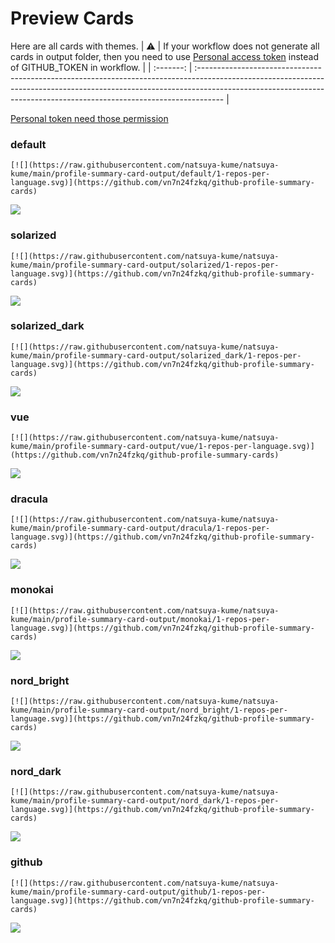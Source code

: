 
# Preview Cards

Here are all cards with themes.
| :warning: | If your workflow does not generate all cards in output folder, then you need to use [Personal access token](https://docs.github.com/en/actions/configuring-and-managing-workflows/creating-and-storing-encrypted-secrets) instead of GITHUB_TOKEN in workflow. |
| :-------: | :------------------------------------------------------------------------------------------------------------------------------------------------------------------------------------------------------------------------------------------------ |

[Personal token need those permission](https://github.com/vn7n24fzkq/github-profile-summary-cards/wiki/Personal-access-token-permissions)


### default


```
[![](https://raw.githubusercontent.com/natsuya-kume/natsuya-kume/main/profile-summary-card-output/default/1-repos-per-language.svg)](https://github.com/vn7n24fzkq/github-profile-summary-cards)
```
![](https://raw.githubusercontent.com/natsuya-kume/natsuya-kume/main/profile-summary-card-output/default/1-repos-per-language.svg)


### solarized


```
[![](https://raw.githubusercontent.com/natsuya-kume/natsuya-kume/main/profile-summary-card-output/solarized/1-repos-per-language.svg)](https://github.com/vn7n24fzkq/github-profile-summary-cards)
```
![](https://raw.githubusercontent.com/natsuya-kume/natsuya-kume/main/profile-summary-card-output/solarized/1-repos-per-language.svg)


### solarized_dark


```
[![](https://raw.githubusercontent.com/natsuya-kume/natsuya-kume/main/profile-summary-card-output/solarized_dark/1-repos-per-language.svg)](https://github.com/vn7n24fzkq/github-profile-summary-cards)
```
![](https://raw.githubusercontent.com/natsuya-kume/natsuya-kume/main/profile-summary-card-output/solarized_dark/1-repos-per-language.svg)


### vue


```
[![](https://raw.githubusercontent.com/natsuya-kume/natsuya-kume/main/profile-summary-card-output/vue/1-repos-per-language.svg)](https://github.com/vn7n24fzkq/github-profile-summary-cards)
```
![](https://raw.githubusercontent.com/natsuya-kume/natsuya-kume/main/profile-summary-card-output/vue/1-repos-per-language.svg)


### dracula


```
[![](https://raw.githubusercontent.com/natsuya-kume/natsuya-kume/main/profile-summary-card-output/dracula/1-repos-per-language.svg)](https://github.com/vn7n24fzkq/github-profile-summary-cards)
```
![](https://raw.githubusercontent.com/natsuya-kume/natsuya-kume/main/profile-summary-card-output/dracula/1-repos-per-language.svg)


### monokai


```
[![](https://raw.githubusercontent.com/natsuya-kume/natsuya-kume/main/profile-summary-card-output/monokai/1-repos-per-language.svg)](https://github.com/vn7n24fzkq/github-profile-summary-cards)
```
![](https://raw.githubusercontent.com/natsuya-kume/natsuya-kume/main/profile-summary-card-output/monokai/1-repos-per-language.svg)


### nord_bright


```
[![](https://raw.githubusercontent.com/natsuya-kume/natsuya-kume/main/profile-summary-card-output/nord_bright/1-repos-per-language.svg)](https://github.com/vn7n24fzkq/github-profile-summary-cards)
```
![](https://raw.githubusercontent.com/natsuya-kume/natsuya-kume/main/profile-summary-card-output/nord_bright/1-repos-per-language.svg)


### nord_dark


```
[![](https://raw.githubusercontent.com/natsuya-kume/natsuya-kume/main/profile-summary-card-output/nord_dark/1-repos-per-language.svg)](https://github.com/vn7n24fzkq/github-profile-summary-cards)
```
![](https://raw.githubusercontent.com/natsuya-kume/natsuya-kume/main/profile-summary-card-output/nord_dark/1-repos-per-language.svg)


### github


```
[![](https://raw.githubusercontent.com/natsuya-kume/natsuya-kume/main/profile-summary-card-output/github/1-repos-per-language.svg)](https://github.com/vn7n24fzkq/github-profile-summary-cards)
```
![](https://raw.githubusercontent.com/natsuya-kume/natsuya-kume/main/profile-summary-card-output/github/1-repos-per-language.svg)

